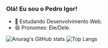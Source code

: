 ### Olá! Eu sou o Pedro Igor!

- 🌱 Estudando Desenvolvimento Web.
- 😄 Pronomes: Ele/Dele.

![Anurag's GitHub stats](https://github-readme-stats.vercel.app/api?username=76PedroDutra76&show_icons=true&theme=transparent)
![Top Langs](https://github-readme-stats.vercel.app/api/top-langs/?username=76PedroDutra76&hide_progress=false&theme=transparent)
